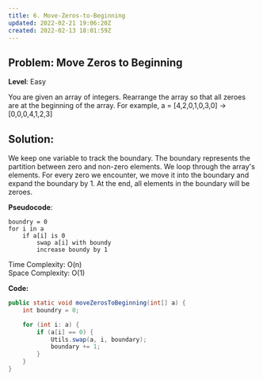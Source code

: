 ```yaml
---
title: 6. Move-Zeros-to-Beginning
updated: 2022-02-21 19:06:20Z
created: 2022-02-13 18:01:59Z
---
```


## Problem: Move Zeros to Beginning

**Level**: Easy

You are given an array of integers. Rearrange the array so that all zeroes are at
the beginning of the array.
For example,
a = [4,2,0,1,0,3,0] -> [0,0,0,4,1,2,3]

## Solution:
We keep one variable to track the boundary. The boundary represents the partition between zero and
non-zero elements. We loop through the array's elements. For every zero we encounter, we move it
into the boundary and expand the boundary by 1. At the end, all elements in the boundary will be
zeroes.

  
**Pseudocode**: 
```
boundry = 0
for i in a
    if a[i] is 0
        swap a[i] with boundy
        increase boundy by 1
```

Time Complexity: O(n)  
Space Complexity: O(1)

**Code:**
```java
public static void moveZerosToBeginning(int[] a) {
    int boundry = 0;

    for (int i: a) {
        if (a[i] == 0) {
            Utils.swap(a, i, boundary);
            boundary += 1;
        }
    }
}
```